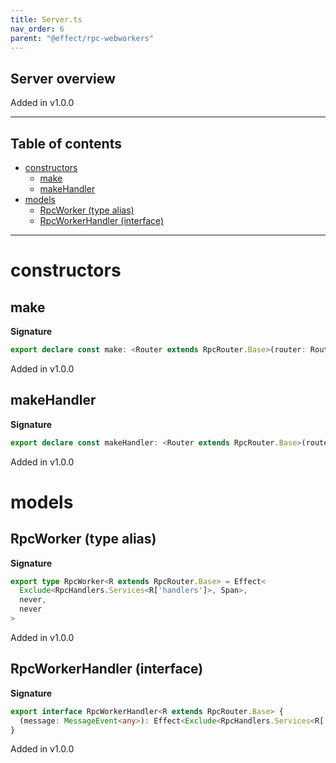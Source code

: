 ```yaml
---
title: Server.ts
nav_order: 6
parent: "@effect/rpc-webworkers"
---
```


## Server overview

Added in v1.0.0

---

<h2 class="text-delta">Table of contents</h2>

- [constructors](#constructors)
  - [make](#make)
  - [makeHandler](#makehandler)
- [models](#models)
  - [RpcWorker (type alias)](#rpcworker-type-alias)
  - [RpcWorkerHandler (interface)](#rpcworkerhandler-interface)

---

# constructors

## make

**Signature**

```ts
export declare const make: <Router extends RpcRouter.Base>(router: Router) => RpcWorker<Router>
```

Added in v1.0.0

## makeHandler

**Signature**

```ts
export declare const makeHandler: <Router extends RpcRouter.Base>(router: Router) => RpcWorkerHandler<Router>
```

Added in v1.0.0

# models

## RpcWorker (type alias)

**Signature**

```ts
export type RpcWorker<R extends RpcRouter.Base> = Effect<
  Exclude<RpcHandlers.Services<R['handlers']>, Span>,
  never,
  never
>
```

Added in v1.0.0

## RpcWorkerHandler (interface)

**Signature**

```ts
export interface RpcWorkerHandler<R extends RpcRouter.Base> {
  (message: MessageEvent<any>): Effect<Exclude<RpcHandlers.Services<R['handlers']>, Span>, never, void>
}
```

Added in v1.0.0
